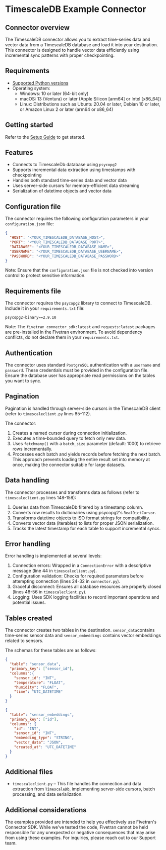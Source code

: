 # TimescaleDB Example Connector

## Connector overview

The TimescaleDB connector allows you to extract time-series data and vector data from a TimescaleDB database and load it into your destination. This connector is designed to handle vector data efficiently using incremental sync patterns with proper checkpointing.

## Requirements

* [Supported Python versions](https://github.com/fivetran/fivetran_connector_sdk/blob/main/README.md#requirements)   
* Operating system:
  * Windows: 10 or later (64-bit only)
  * macOS: 13 (Ventura) or later (Apple Silicon [arm64] or Intel [x86_64])
  * Linux: Distributions such as Ubuntu 20.04 or later, Debian 10 or later, or Amazon Linux 2 or later (arm64 or x86_64)

## Getting started

Refer to the [Setup Guide](https://fivetran.com/docs/connectors/connector-sdk/setup-guide) to get started.

## Features

- Connects to TimescaleDb database using `psycopg2`
- Supports incremental data extraction using timestamps with checkpointing
- Handles both standard time-series data and vector data
- Uses server-side cursors for memory-efficient data streaming
- Serialization of datetime objects and vector data

## Configuration file

The connector requires the following configuration parameters in your `configuration.json` file:

```json
{
  "HOST": "<YOUR_TIMESCALEDB_DATABASE_HOST>",
  "PORT": "<YOUR_TIMESCALEDB_DATABASE_PORT>",
  "DATABASE": "<YOUR_TIMESCALEDB_DATABASE_NAME>",
  "USERNAME": "<YOUR_TIMESCALEDB_DATABASE_USERNAME>",
  "PASSWORD": "<YOUR_TIMESCALEDB_DATABASE_PASSWORD>"
}
```

Note: Ensure that the `configuration.json` file is not checked into version control to protect sensitive information.

## Requirements file

The connector requires the `psycopg2` library to connect to TimescaleDB. Include it in your `requirements.txt` file:

```
psycopg2-binary==2.9.10
```

Note: The `fivetran_connector_sdk:latest` and `requests:latest` packages are pre-installed in the Fivetran environment. To avoid dependency conflicts, do not declare them in your `requirements.txt`.

## Authentication

The connector uses standard `PostgreSQL` authentication with a `username` and `password`. These credentials must be provided in the configuration file. Ensure the database user has appropriate read permissions on the tables you want to sync.

## Pagination

Pagination is handled through server-side cursors in the TimescaleDB client (refer to `timescaleclient.py` lines 85-112).

The connector:

1. Creates a named cursor during connection initialization.
2. Executes a time-bounded query to fetch only new data.
3. Uses `fetchmany()` with a `batch_size` parameter (default: 1000) to retrieve rows incrementally.
4. Processes each batch and yields records before fetching the next batch. This approach prevents loading the entire result set into memory at once, making the connector suitable for large datasets.

## Data handling

The connector processes and transforms data as follows (refer to `timescaleclient.py` lines 148-158):

1. Queries data from TimescaleDb filtered by a timestamp column.
2. Converts row results to dictionaries using psycopg2's `RealDictCursor`.
3. Transforms datetime objects to ISO format strings for compatibility.
4. Converts vector data (iterables) to lists for proper JSON serialization.
5. Tracks the latest timestamp for each table to support incremental syncs.

## Error handling

Error handling is implemented at several levels:

1. Connection errors: Wrapped in a `ConnectionError` with a descriptive message (line 44 in `timescaleclient.py`).
2. Configuration validation: Checks for required parameters before attempting connection (lines 24-32 in `connector.py`).
3. Graceful disconnect: Ensures all database resources are properly closed (lines 48-56 in `timescaleclient.py`).
4. Logging: Uses SDK logging facilities to record important operations and potential issues.

## Tables created

The connector creates two tables in the destination. `sensor_data`contains time-series sensor data and `sensor_embeddings` contains vector embeddings related to sensors.

The schemas for these tables are as follows:

```json
{
  "table": "sensor_data",
  "primary_key": ["sensor_id"],  
  "columns":{
    "sensor_id": "INT",
    "temperature": "FLOAT",
    "humidity": "FLOAT",
    "time": "UTC_DATETIME"
  }
}
```

```json
{
  "table": "sensor_embeddings",
  "primary_key": ["id"],
  "columns": {
    "id": "INT",
    "sensor_id": "INT",
    "embedding_type": "STRING",
    "vector_data": "JSON",
    "created_at": "UTC_DATETIME"
  }
}
```

## Additional files

- `timescaleclient.py` – This file handles the connection and data extraction from `TimescaleDb`, implementing server-side cursors, batch processing, and data serialization.


## Additional considerations

The examples provided are intended to help you effectively use Fivetran's Connector SDK. While we've tested the code, Fivetran cannot be held responsible for any unexpected or negative consequences that may arise from using these examples. For inquiries, please reach out to our Support team.

